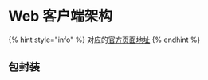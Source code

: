 # Web 客户端架构

{% hint style="info" %}
对应的[官方页面地址](https://contributing.bitwarden.com/architecture/clients/)
{% endhint %}

## 包封装 <a href="#package-diagram" id="package-diagram"></a>
